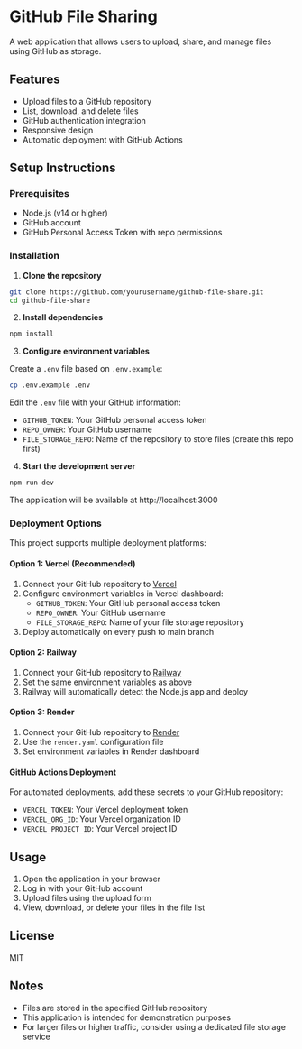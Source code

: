 # GitHub File Sharing

A web application that allows users to upload, share, and manage files using GitHub as storage.

## Features

- Upload files to a GitHub repository
- List, download, and delete files
- GitHub authentication integration
- Responsive design
- Automatic deployment with GitHub Actions

## Setup Instructions

### Prerequisites

- Node.js (v14 or higher)
- GitHub account
- GitHub Personal Access Token with repo permissions

### Installation

1. **Clone the repository**

```bash
git clone https://github.com/yourusername/github-file-share.git
cd github-file-share
```

2. **Install dependencies**

```bash
npm install
```

3. **Configure environment variables**

Create a `.env` file based on `.env.example`:

```bash
cp .env.example .env
```

Edit the `.env` file with your GitHub information:
- `GITHUB_TOKEN`: Your GitHub personal access token
- `REPO_OWNER`: Your GitHub username
- `FILE_STORAGE_REPO`: Name of the repository to store files (create this repo first)

4. **Start the development server**

```bash
npm run dev
```

The application will be available at http://localhost:3000

### Deployment Options

This project supports multiple deployment platforms:

#### Option 1: Vercel (Recommended)
1. Connect your GitHub repository to [Vercel](https://vercel.com)
2. Configure environment variables in Vercel dashboard:
   - `GITHUB_TOKEN`: Your GitHub personal access token
   - `REPO_OWNER`: Your GitHub username  
   - `FILE_STORAGE_REPO`: Name of your file storage repository
3. Deploy automatically on every push to main branch

#### Option 2: Railway
1. Connect your GitHub repository to [Railway](https://railway.app)
2. Set the same environment variables as above
3. Railway will automatically detect the Node.js app and deploy

#### Option 3: Render
1. Connect your GitHub repository to [Render](https://render.com)
2. Use the `render.yaml` configuration file
3. Set environment variables in Render dashboard

#### GitHub Actions Deployment
For automated deployments, add these secrets to your GitHub repository:
- `VERCEL_TOKEN`: Your Vercel deployment token
- `VERCEL_ORG_ID`: Your Vercel organization ID
- `VERCEL_PROJECT_ID`: Your Vercel project ID

## Usage

1. Open the application in your browser
2. Log in with your GitHub account
3. Upload files using the upload form
4. View, download, or delete your files in the file list

## License

MIT

## Notes

- Files are stored in the specified GitHub repository
- This application is intended for demonstration purposes
- For larger files or higher traffic, consider using a dedicated file storage service